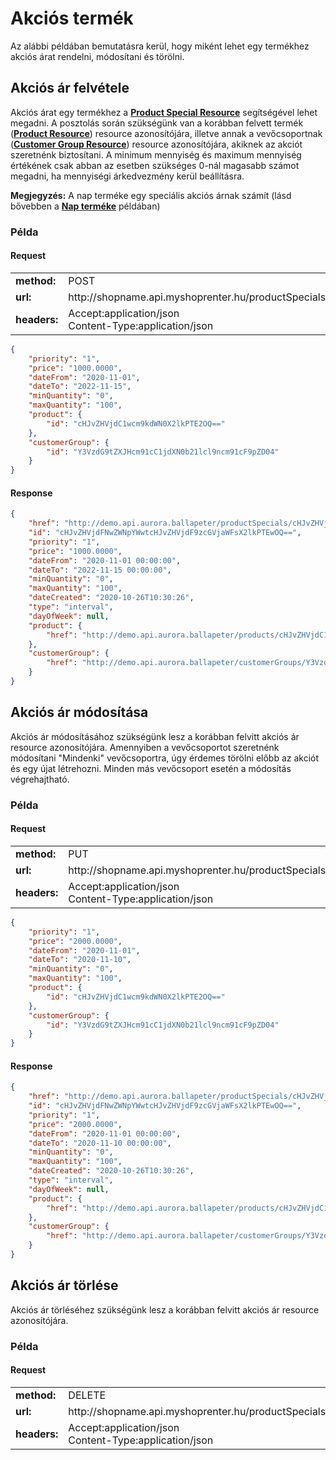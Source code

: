 # Akciós termék

Az alábbi példában bemutatásra kerül, hogy miként lehet egy termékhez akciós árat rendelni, módosítani és törölni.

## Akciós ár felvétele

Akciós árat egy termékhez a [**Product Special Resource**](../../api/product_special.md) segítségével lehet megadni. 
A posztolás során szükségünk van a korábban felvett termék ([**Product Resource**](../../api/product.md)) resource azonosítójára,
illetve annak a vevőcsoportnak ([**Customer Group Resource**](../../api/customer_group.md)) resource azonosítójára, akiknek az akciót szeretnénk biztosítani.
A minimum mennyiség és maximum mennyiség értékének csak abban az esetben szükséges 0-nál magasabb számot megadni, ha mennyiségi árkedvezmény kerül beállításra.

**Megjegyzés:** A nap terméke egy speciális akciós árnak számít (lásd bővebben a [**Nap terméke**](./01_1_product_special_product_of_day.md) példában) 

### Példa

#### Request

<table>
  <tr>
    <td><b>method:</b></td>
    <td>POST</td>
  </tr>
  <tr>
    <td><b>url:</b></td>
    <td>http://shopname.api.myshoprenter.hu/productSpecials</td>
  </tr>
  <tr>
    <td><b>headers:</b></td>
    <td>
        Accept:application/json<br>
        Content-Type:application/json
    </td>
  </tr>
</table>

```json
{
    "priority": "1",
    "price": "1000.0000",
    "dateFrom": "2020-11-01",
    "dateTo": "2022-11-15",
    "minQuantity": "0",
    "maxQuantity": "100",
    "product": {
        "id": "cHJvZHVjdC1wcm9kdWN0X2lkPTE2OQ=="
    },
    "customerGroup": {
        "id": "Y3VzdG9tZXJHcm91cC1jdXN0b21lcl9ncm91cF9pZD04"
    }
}
```

#### Response

```json
{
    "href": "http://demo.api.aurora.ballapeter/productSpecials/cHJvZHVjdFNwZWNpYWwtcHJvZHVjdF9zcGVjaWFsX2lkPTEwOQ==",
    "id": "cHJvZHVjdFNwZWNpYWwtcHJvZHVjdF9zcGVjaWFsX2lkPTEwOQ==",
    "priority": "1",
    "price": "1000.0000",
    "dateFrom": "2020-11-01 00:00:00",
    "dateTo": "2022-11-15 00:00:00",
    "minQuantity": "0",
    "maxQuantity": "100",
    "dateCreated": "2020-10-26T10:30:26",
    "type": "interval",
    "dayOfWeek": null,
    "product": {
        "href": "http://demo.api.aurora.ballapeter/products/cHJvZHVjdC1wcm9kdWN0X2lkPTE2OQ=="
    },
    "customerGroup": {
        "href": "http://demo.api.aurora.ballapeter/customerGroups/Y3VzdG9tZXJHcm91cC1jdXN0b21lcl9ncm91cF9pZD04"
    }
}
```

## Akciós ár módosítása

Akciós ár módosításához szükségünk lesz a korábban felvitt akciós ár resource azonosítójára.
Amennyiben a vevőcsoportot szeretnénk módosítani "Mindenki" vevőcsoportra, úgy érdemes törölni előbb az akciót és egy újat létrehozni. Minden más vevőcsoport esetén a módosítás végrehajtható.

### Példa

#### Request

<table>
  <tr>
    <td><b>method:</b></td>
    <td>PUT</td>
  </tr>
  <tr>
    <td><b>url:</b></td>
    <td>http://shopname.api.myshoprenter.hu/productSpecials/product_special_id</td>
  </tr>
  <tr>
    <td><b>headers:</b></td>
    <td>
        Accept:application/json<br>
        Content-Type:application/json
    </td>
  </tr>
</table>

```json
{
    "priority": "1",
    "price": "2000.0000",
    "dateFrom": "2020-11-01",
    "dateTo": "2020-11-10",
    "minQuantity": "0",
    "maxQuantity": "100",
    "product": {
        "id": "cHJvZHVjdC1wcm9kdWN0X2lkPTE2OQ=="
    },
    "customerGroup": {
        "id": "Y3VzdG9tZXJHcm91cC1jdXN0b21lcl9ncm91cF9pZD04"
    }
}
```

#### Response

```json
{
    "href": "http://demo.api.aurora.ballapeter/productSpecials/cHJvZHVjdFNwZWNpYWwtcHJvZHVjdF9zcGVjaWFsX2lkPTEwOQ==",
    "id": "cHJvZHVjdFNwZWNpYWwtcHJvZHVjdF9zcGVjaWFsX2lkPTEwOQ==",
    "priority": "1",
    "price": "2000.0000",
    "dateFrom": "2020-11-01 00:00:00",
    "dateTo": "2020-11-10 00:00:00",
    "minQuantity": "0",
    "maxQuantity": "100",
    "dateCreated": "2020-10-26T10:30:26",
    "type": "interval",
    "dayOfWeek": null,
    "product": {
        "href": "http://demo.api.aurora.ballapeter/products/cHJvZHVjdC1wcm9kdWN0X2lkPTE2OQ=="
    },
    "customerGroup": {
        "href": "http://demo.api.aurora.ballapeter/customerGroups/Y3VzdG9tZXJHcm91cC1jdXN0b21lcl9ncm91cF9pZD04"
    }
}
```

## Akciós ár törlése

Akciós ár törléséhez szükségünk lesz a korábban felvitt akciós ár resource azonosítójára.

### Példa

#### Request

<table>
  <tr>
    <td><b>method:</b></td>
    <td>DELETE</td>
  </tr>
  <tr>
    <td><b>url:</b></td>
    <td>http://shopname.api.myshoprenter.hu/productSpecials/product_special_id</td>
  </tr>
  <tr>
    <td><b>headers:</b></td>
    <td>
        Accept:application/json<br>
        Content-Type:application/json
    </td>
  </tr>
</table>
